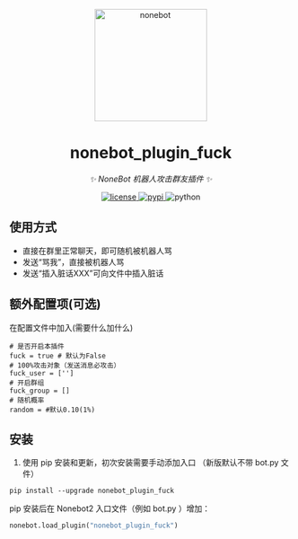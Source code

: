 <p align="center">
  <a href="https://v2.nonebot.dev/"><img src="https://v2.nonebot.dev/logo.png" width="200" height="200" alt="nonebot"></a>
</p>

<div align="center">

# nonebot_plugin_fuck

_✨ NoneBot 机器人攻击群友插件 ✨_

</div>

<p align="center">
  <a href="https://raw.githubusercontent.com/cscs181/QQ-Github-Bot/master/LICENSE">
    <img src="https://img.shields.io/github/license/cscs181/QQ-Github-Bot.svg" alt="license">
  </a>
  <a href="https://pypi.python.org/pypi/nonebot-plugin-analysis-bilibili">
    <img src="https://img.shields.io/pypi/v/nonebot-plugin-analysis-bilibili.svg" alt="pypi">
  </a>
  <img src="https://img.shields.io/badge/python-3.8+-blue.svg" alt="python">
</p>

## 使用方式

* 直接在群里正常聊天，即可随机被机器人骂
* 发送“骂我”，直接被机器人骂
* 发送“插入脏话XXX”可向文件中插入脏话

## 额外配置项(可选)

在配置文件中加入(需要什么加什么)

```
# 是否开启本插件
fuck = true # 默认为False
# 100%攻击对象（发送消息必攻击）
fuck_user = [''] 
# 开启群组
fuck_group = []
# 随机概率
random = #默认0.10(1%)
```

## 安装


1. 使用 pip 安装和更新，初次安装需要手动添加入口 （新版默认不带 bot.py 文件）

```
pip install --upgrade nonebot_plugin_fuck
```

pip 安装后在 Nonebot2 入口文件（例如 bot.py ）增加：

```python
nonebot.load_plugin("nonebot_plugin_fuck")
```